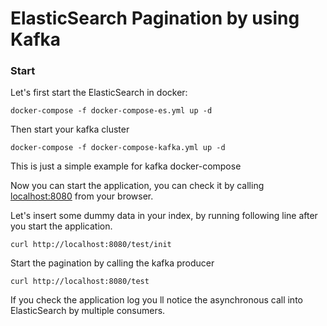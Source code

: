 # ElasticSearch Pagination by using Kafka


### Start

Let's first start the ElasticSearch in docker:
```shell
docker-compose -f docker-compose-es.yml up -d
```

Then start your kafka cluster
```shell
docker-compose -f docker-compose-kafka.yml up -d
```
This is just a simple example for kafka docker-compose

Now you can start the application, you can check it by calling [localhost:8080](http://localhost:8080) from your browser.


Let's insert some dummy data in your index, by running following line after you start the application.

```shell
curl http://localhost:8080/test/init
```

Start the pagination by calling the kafka producer

```shell
curl http://localhost:8080/test
```
If you check the application log you ll notice the asynchronous call into ElasticSearch by multiple consumers.